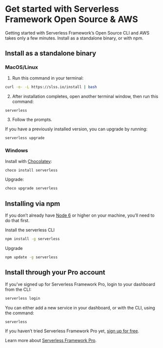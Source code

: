 <!--
title: Serverless Getting Started Guide
menuText: Get Started
layout: Doc
menuOrder: 0
menuItems:
  - {menuText: AWS Guide, path: /framework/docs/providers/aws/guide/quick-start}
  - {menuText: Azure Functions Guide, path: /framework/docs/providers/azure/guide/quick-start}
  - {menuText: Apache OpenWhisk Guide, path: /framework/docs/providers/openwhisk/guide/quick-start}
  - {menuText: Google Functions Guide, path: /framework/docs/providers/google/guide/quick-start}
  - {menuText: Kubeless Guide, path: /framework/docs/providers/kubeless/guide/quick-start}
  - {menuText: Knative Guide, path: /framework/docs/providers/knative/guide/quick-start}
  - {menuText: Spotinst Guide, path: /framework/docs/providers/spotinst/guide/quick-start}
  - {menuText: Fn Guide, path: /framework/docs/providers/fn/guide/quick-start}
  - {menuText: Cloudflare Workers Guide, path: /framework/docs/providers/cloudflare/guide/quick-start}
  - {menuText: Alibaba Guide , path: /framework/docs/providers/aliyun/guide/quick-start}
  - {menuText: Tencent Guide , path: /framework/docs/providers/tencent/guide/quick-start}
-->

# Get started with Serverless Framework Open Source & AWS

Getting started with Serverless Framework’s Open Source CLI and AWS takes only a few minutes. Install as a standalone binary, or with npm.

## Install as a standalone binary

### MacOS/Linux

1. Run this command in your terminal:

```bash
curl -o- -L https://slss.io/install | bash
```

2. After installation completes, open  another terminal window, then run this command:

```bash
serverless
```

3. Follow the prompts. 

If you have a previously installed version, you can upgrade by running: 

```bash
serverless upgrade
```
### Windows

Install with [Chocolatey](https://chocolatey.org/):

```bash
choco install serverless
```

Upgrade:

```bash
choco upgrade serverless
```

## Installing via npm

If you don’t already have [Node 6](https://nodejs.org/en/download/package-manager/) or higher on your machine, you’ll need to do that first.

Install the serverless CLI

```bash
npm install -g serverless
```
Upgrade

```bash
npm update -g serverless
```

## Install through your Pro account

If you’ve signed up for Serverless Framework Pro, login to your dashboard from the CLI:

```bash
serverless login
```

You can either add a new service in your dashboard, or with the CLI, using the command:

```bash
serverless
```

If you haven’t tried Serverless Framework Pro yet, [sign up for free](https://dashboard.serverless.com).

Learn more about [Serverless Framework Pro](https://serverless.com/pro/).
